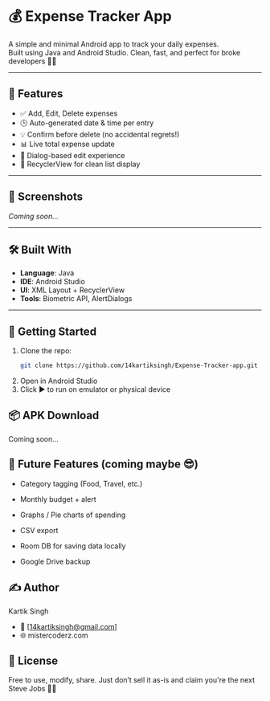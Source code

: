 # 💰 Expense Tracker App

A simple and minimal Android app to track your daily expenses.  
Built using Java and Android Studio. Clean, fast, and perfect for broke developers 💸📱

---

## 📲 Features

- ✅ Add, Edit, Delete expenses  
- 🕒 Auto-generated date & time per entry  
- 💡 Confirm before delete (no accidental regrets!)  
- 📊 Live total expense update  
- 🧾 Dialog-based edit experience  
- 📁 RecyclerView for clean list display  

---

## 📸 Screenshots

*Coming soon...*

---

## 🛠️ Built With

- **Language**: Java  
- **IDE**: Android Studio  
- **UI**: XML Layout + RecyclerView  
- **Tools**: Biometric API, AlertDialogs  

---

## 🚀 Getting Started

1. Clone the repo:
   ```bash
   git clone https://github.com/14kartiksingh/Expense-Tracker-app.git
2. Open in Android Studio
3. Click ▶️ to run on emulator or physical device

## 📦 APK Download
Coming soon...


## 🧠 Future Features (coming maybe 😎)
- Category tagging (Food, Travel, etc.)

- Monthly budget + alert

- Graphs / Pie charts of spending

- CSV export

- Room DB for saving data locally

- Google Drive backup


## ✍️ Author
Kartik Singh
-  📧 [14kartiksingh@gmail.com]
- 🌐 mistercoderz.com


## 🧠 License
Free to use, modify, share. Just don’t sell it as-is and claim you're the next Steve Jobs 🧃🍏
